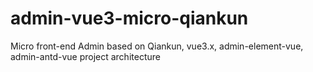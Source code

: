 # admin-vue3-micro-qiankun
Micro front-end Admin based on Qiankun, vue3.x, admin-element-vue, admin-antd-vue project architecture
